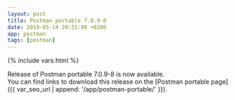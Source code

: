 ```yaml
---
layout: post
title: Postman portable 7.0.9-8
date: 2019-05-14 20:31:00 +0200
app: postman
tags: [postman]
---
```

{% include vars.html %}

Release of Postman portable 7.0.9-8 is now available.<br />
You can find links to download this release on the [Postman portable page]({{ var_seo_url | append: '/app/postman-portable/' }}).